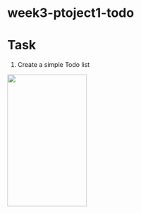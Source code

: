 # week3-ptoject1-todo



# Task 
1. Create a simple Todo list 
<img src="https://user-images.githubusercontent.com/44459664/137013079-217233c7-1b12-4371-aa4c-e6f43921e912.png" width="180" height="300"/>
     
     
     
     



